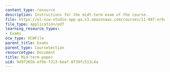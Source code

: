 ```yaml
---
content_type: resource
description: Instructions for the midt-term exam of the course.
file: https://ol-ocw-studio-app-qa.s3.amazonaws.com/courses/11-947-urbanization-and-development-spring-2009/9d97265bef9ef2136eaf8f39fc513c4a_MIT11_947s09_exam01.pdf
file_type: application/pdf
learning_resource_types:
- Exams
ocw_type: OCWFile
parent_title: Exams
parent_type: CourseSection
resourcetype: Document
title: Mid-term paper
uid: 9d97265b-ef9e-f213-6eaf-8f39fc513c4a
---
```

